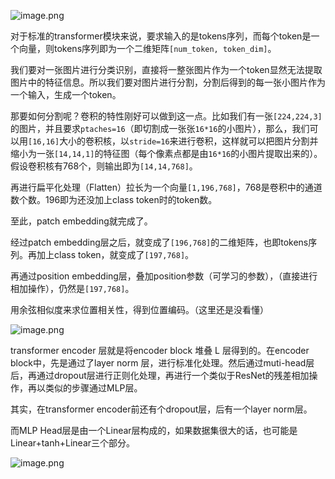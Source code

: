 ![image.png](https://youki-1330066034.cos.ap-guangzhou.myqcloud.com/machine-learning/202411070918355.png)

对于标准的transformer模块来说，要求输入的是tokens序列，而每个token是一个向量，则tokens序列即为一个二维矩阵`[num_token, token_dim]`。

我们要对一张图片进行分类识别，直接将一整张图片作为一个token显然无法提取图片中的特征信息。所以我们要对图片进行分割，分割后得到的每一张小图片作为一个输入，生成一个token。

那要如何分割呢？卷积的特性刚好可以做到这一点。比如我们有一张`[224,224,3]`的图片，并且要求`ptaches=16`（即切割成一张张`16*16`的小图片），那么，我们可以用`[16,16]`大小的卷积核，以`stride=16`来进行卷积，这样就可以把图片分割并缩小为一张`[14,14,1]`的特征图（每个像素点都是由`16*16`的小图片提取出来的）。假设卷积核有768个，则输出即为`[14,14,768]`。

再进行扁平化处理（Flatten）拉长为一个向量`[1,196,768]`，768是卷积中的通道数个数。196即为还没加上class token时的token数。

至此，patch embedding就完成了。

经过patch embedding层之后，就变成了`[196,768]`的二维矩阵，也即tokens序列。再加上class token，就变成了`[197,768]`。

再通过position embedding层，叠加position参数（可学习的参数），（直接进行相加操作），仍然是`[197,768]`。

用余弦相似度来求位置相关性，得到位置编码。（这里还是没看懂）

![image.png](https://youki-1330066034.cos.ap-guangzhou.myqcloud.com/machine-learning/202411070954790.png)

transformer encoder 层就是将encoder block 堆叠 L 层得到的。在encoder block中，先是通过了layer norm 层，进行标准化处理。然后通过muti-head层后，再通过dropout层进行正则化处理，再进行一个类似于ResNet的残差相加操作，再以类似的步骤通过MLP层。

其实，在transformer encoder前还有个dropout层，后有一个layer norm层。

而MLP Head层是由一个Linear层构成的，如果数据集很大的话，也可能是Linear+tanh+Linear三个部分。

![image.png](https://youki-1330066034.cos.ap-guangzhou.myqcloud.com/machine-learning/202411071513361.png)
